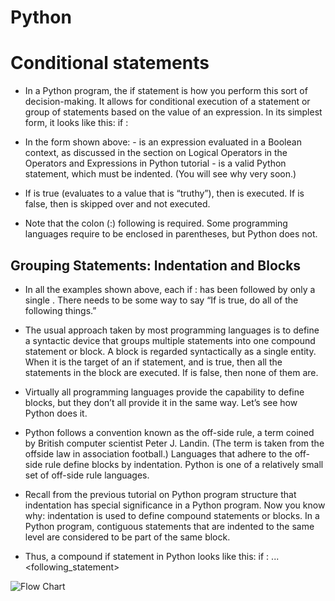 # Python

# Conditional statements

- In a Python program, the if statement is how you perform this sort of decision-making. It allows for conditional execution of a statement or group of statements based on the value of an expression. In its simplest form, it looks like this:
    if <expr>:
       <statement> 
- In the form shown above:
         - <expr> is an expression evaluated in a Boolean context, as discussed in the section on Logical Operators in the Operators and Expressions in Python tutorial
         - <statement> is a valid Python statement, which must be indented. (You will see why very soon.)
- If <expr> is true (evaluates to a value that is “truthy”), then <statement> is executed. If <expr> is false, then <statement> is skipped over and not executed.

- Note that the colon (:) following <expr> is required. Some programming languages require <expr> to be enclosed in parentheses, but Python does not.
         
## Grouping Statements: Indentation and Blocks

- In all the examples shown above, each if <expr>: has been followed by only a single <statement>. There needs to be some way to say “If <expr> is true, do all of the following things.”

- The usual approach taken by most programming languages is to define a syntactic device that groups multiple statements into one compound statement or block. A block is regarded syntactically as a single entity. When it is the target of an if statement, and <expr> is true, then all the statements in the block are executed. If <expr> is false, then none of them are.

- Virtually all programming languages provide the capability to define blocks, but they don’t all provide it in the same way. Let’s see how Python does it.
         
- Python follows a convention known as the off-side rule, a term coined by British computer scientist Peter J. Landin. (The term is taken from the offside law in association football.) Languages that adhere to the off-side rule define blocks by indentation. Python is one of a relatively small set of off-side rule languages.

- Recall from the previous tutorial on Python program structure that indentation has special significance in a Python program. Now you know why: indentation is used to define compound statements or blocks. In a Python program, contiguous statements that are indented to the same level are considered to be part of the same block.
         
- Thus, a compound if statement in Python looks like this:
    if <expr>:
      <statement>
      <statement>
      ...
      <statement>
    <following_statement>
        
        
        
        
        
        
        
        
        
        
 ![Flow Chart](https://files.realpython.com/media/t.78f3bacaa261.png)

